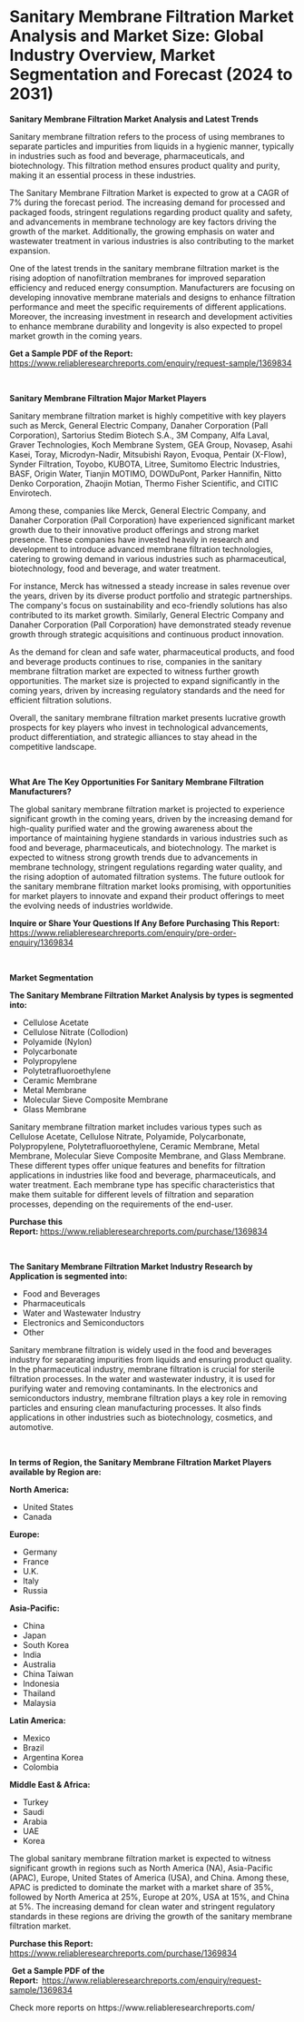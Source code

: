 <p><h1>Sanitary Membrane Filtration Market Analysis and Market Size: Global Industry Overview, Market Segmentation and Forecast (2024 to 2031)</h1></p><p><strong>Sanitary Membrane Filtration Market Analysis and Latest Trends</strong></p>
<p><p>Sanitary membrane filtration refers to the process of using membranes to separate particles and impurities from liquids in a hygienic manner, typically in industries such as food and beverage, pharmaceuticals, and biotechnology. This filtration method ensures product quality and purity, making it an essential process in these industries.</p><p>The Sanitary Membrane Filtration Market is expected to grow at a CAGR of 7% during the forecast period. The increasing demand for processed and packaged foods, stringent regulations regarding product quality and safety, and advancements in membrane technology are key factors driving the growth of the market. Additionally, the growing emphasis on water and wastewater treatment in various industries is also contributing to the market expansion.</p><p>One of the latest trends in the sanitary membrane filtration market is the rising adoption of nanofiltration membranes for improved separation efficiency and reduced energy consumption. Manufacturers are focusing on developing innovative membrane materials and designs to enhance filtration performance and meet the specific requirements of different applications. Moreover, the increasing investment in research and development activities to enhance membrane durability and longevity is also expected to propel market growth in the coming years.</p></p>
<p><strong>Get a Sample PDF of the Report:&nbsp;</strong> <a href="https://www.reliableresearchreports.com/enquiry/request-sample/1369834">https://www.reliableresearchreports.com/enquiry/request-sample/1369834</a></p>
<p>&nbsp;</p>
<p><strong>Sanitary Membrane Filtration Major Market Players</strong></p>
<p><p>Sanitary membrane filtration market is highly competitive with key players such as Merck, General Electric Company, Danaher Corporation (Pall Corporation), Sartorius Stedim Biotech S.A., 3M Company, Alfa Laval, Graver Technologies, Koch Membrane System, GEA Group, Novasep, Asahi Kasei, Toray, Microdyn-Nadir, Mitsubishi Rayon, Evoqua, Pentair (X-Flow), Synder Filtration, Toyobo, KUBOTA, Litree, Sumitomo Electric Industries, BASF, Origin Water, Tianjin MOTIMO, DOWDuPont, Parker Hannifin, Nitto Denko Corporation, Zhaojin Motian, Thermo Fisher Scientific, and CITIC Envirotech.</p><p>Among these, companies like Merck, General Electric Company, and Danaher Corporation (Pall Corporation) have experienced significant market growth due to their innovative product offerings and strong market presence. These companies have invested heavily in research and development to introduce advanced membrane filtration technologies, catering to growing demand in various industries such as pharmaceutical, biotechnology, food and beverage, and water treatment.</p><p>For instance, Merck has witnessed a steady increase in sales revenue over the years, driven by its diverse product portfolio and strategic partnerships. The company's focus on sustainability and eco-friendly solutions has also contributed to its market growth. Similarly, General Electric Company and Danaher Corporation (Pall Corporation) have demonstrated steady revenue growth through strategic acquisitions and continuous product innovation.</p><p>As the demand for clean and safe water, pharmaceutical products, and food and beverage products continues to rise, companies in the sanitary membrane filtration market are expected to witness further growth opportunities. The market size is projected to expand significantly in the coming years, driven by increasing regulatory standards and the need for efficient filtration solutions.</p><p>Overall, the sanitary membrane filtration market presents lucrative growth prospects for key players who invest in technological advancements, product differentiation, and strategic alliances to stay ahead in the competitive landscape.</p></p>
<p>&nbsp;</p>
<p><strong>What Are The Key Opportunities For Sanitary Membrane Filtration Manufacturers?</strong></p>
<p><p>The global sanitary membrane filtration market is projected to experience significant growth in the coming years, driven by the increasing demand for high-quality purified water and the growing awareness about the importance of maintaining hygiene standards in various industries such as food and beverage, pharmaceuticals, and biotechnology. The market is expected to witness strong growth trends due to advancements in membrane technology, stringent regulations regarding water quality, and the rising adoption of automated filtration systems. The future outlook for the sanitary membrane filtration market looks promising, with opportunities for market players to innovate and expand their product offerings to meet the evolving needs of industries worldwide.</p></p>
<p><strong>Inquire or Share Your Questions If Any Before Purchasing This Report:</strong> <a href="https://www.reliableresearchreports.com/enquiry/pre-order-enquiry/1369834">https://www.reliableresearchreports.com/enquiry/pre-order-enquiry/1369834</a></p>
<p>&nbsp;</p>
<p><strong>Market Segmentation</strong></p>
<p><strong>The Sanitary Membrane Filtration Market Analysis by types is segmented into:</strong></p>
<p><ul><li>Cellulose Acetate</li><li>Cellulose Nitrate (Collodion)</li><li>Polyamide (Nylon)</li><li>Polycarbonate</li><li>Polypropylene</li><li>Polytetrafluoroethylene</li><li>Ceramic Membrane</li><li>Metal Membrane</li><li>Molecular Sieve Composite Membrane</li><li>Glass Membrane</li></ul></p>
<p><p>Sanitary membrane filtration market includes various types such as Cellulose Acetate, Cellulose Nitrate, Polyamide, Polycarbonate, Polypropylene, Polytetrafluoroethylene, Ceramic Membrane, Metal Membrane, Molecular Sieve Composite Membrane, and Glass Membrane. These different types offer unique features and benefits for filtration applications in industries like food and beverage, pharmaceuticals, and water treatment. Each membrane type has specific characteristics that make them suitable for different levels of filtration and separation processes, depending on the requirements of the end-user.</p></p>
<p><strong>Purchase this Report:&nbsp;</strong><a href="https://www.reliableresearchreports.com/purchase/1369834">https://www.reliableresearchreports.com/purchase/1369834</a></p>
<p>&nbsp;</p>
<p><strong>The Sanitary Membrane Filtration Market Industry Research by Application is segmented into:</strong></p>
<p><ul><li>Food and Beverages</li><li>Pharmaceuticals</li><li>Water and Wastewater Industry</li><li>Electronics and Semiconductors</li><li>Other</li></ul></p>
<p><p>Sanitary membrane filtration is widely used in the food and beverages industry for separating impurities from liquids and ensuring product quality. In the pharmaceutical industry, membrane filtration is crucial for sterile filtration processes. In the water and wastewater industry, it is used for purifying water and removing contaminants. In the electronics and semiconductors industry, membrane filtration plays a key role in removing particles and ensuring clean manufacturing processes. It also finds applications in other industries such as biotechnology, cosmetics, and automotive.</p></p>
<p>&nbsp;</p>
<p><strong>In terms of Region, the Sanitary Membrane Filtration Market Players available by Region are:</strong></p>
<p>
    <p> <strong> North America: </strong>
        <ul>
            <li>United States</li>
            <li>Canada</li>
        </ul>
        </p> 
    <p> <strong> Europe: </strong>
        <ul>
            <li>Germany</li>
            <li>France</li>
            <li>U.K.</li>
            <li>Italy</li>
            <li>Russia</li>
        </ul>
        </p> 
    <p> <strong> Asia-Pacific: </strong>
        <ul>
            <li>China</li>
            <li>Japan</li>
            <li>South Korea</li>
            <li>India</li>
            <li>Australia</li>
            <li>China Taiwan</li>
            <li>Indonesia</li>
            <li>Thailand</li>
            <li>Malaysia</li>
        </ul>
        </p> 
    <p> <strong> Latin America: </strong>
        <ul>
            <li>Mexico</li>
            <li>Brazil</li>
            <li>Argentina Korea</li>
            <li>Colombia</li>
        </ul>
        </p> 
    <p> <strong> Middle East & Africa: </strong>
        <ul>
            <li>Turkey</li>
            <li>Saudi</li>
            <li>Arabia</li>
            <li>UAE</li>
            <li>Korea</li>
        </ul>
    </p>
    </p>
<p><p>The global sanitary membrane filtration market is expected to witness significant growth in regions such as North America (NA), Asia-Pacific (APAC), Europe, United States of America (USA), and China. Among these, APAC is predicted to dominate the market with a market share of 35%, followed by North America at 25%, Europe at 20%, USA at 15%, and China at 5%. The increasing demand for clean water and stringent regulatory standards in these regions are driving the growth of the sanitary membrane filtration market.</p></p>
<p><strong>Purchase this Report: </strong><a href="https://www.reliableresearchreports.com/purchase/1369834">https://www.reliableresearchreports.com/purchase/1369834</a></p>
<p>&nbsp;<strong>Get a Sample PDF of the Report:&nbsp;&nbsp;</strong><a href="https://www.reliableresearchreports.com/enquiry/request-sample/1369834">https://www.reliableresearchreports.com/enquiry/request-sample/1369834</a></p>
<p><strong></strong></p>
<p>Check more reports on https://www.reliableresearchreports.com/</p>